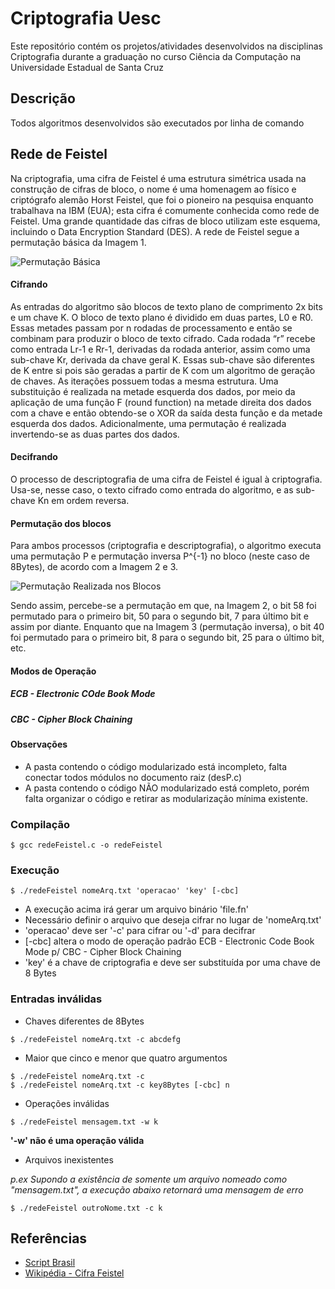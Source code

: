 # Criptografia Uesc

Este repositório contém os projetos/atividades desenvolvidos na disciplinas Criptografia durante a graduação no curso Ciência da Computação na Universidade Estadual de Santa Cruz

## Descrição

Todos algoritmos desenvolvidos são executados por linha de comando

## Rede de Feistel

Na criptografia, uma cifra de Feistel é uma estrutura simétrica usada na construção de cifras de bloco, o nome é uma homenagem ao físico e criptógrafo alemão Horst Feistel, que foi o pioneiro na pesquisa enquanto trabalhava na IBM (EUA); esta cifra é comumente conhecida como rede de Feistel. Uma grande quantidade das cifras de bloco utilizam este esquema, incluindo o Data Encryption Standard (DES). A rede de Feistel segue a permutação básica da Imagem 1.

![Permutação Básica](https://github.com/patricksferraz/uesc_criptografia/blob/master/img/feistel.jpg)

#### Cifrando
As entradas do algoritmo são blocos de texto plano de comprimento 2x bits e um chave K. O bloco de texto plano é dividido em duas partes, L0 e R0. Essas metades passam por n rodadas de processamento e então se combinam para produzir o bloco de texto cifrado. Cada rodada “r” recebe como entrada Lr-1 e Rr-1, derivadas da rodada anterior, assim como uma sub-chave Kr, derivada da chave geral K. Essas sub-chave são diferentes de K entre si pois são geradas a partir de K com um algoritmo de geração de chaves. As iterações possuem todas a mesma estrutura. Uma substituição é realizada na metade esquerda dos dados, por meio da aplicação de uma função F (round function) na metade direita dos dados com a chave e então obtendo-se o XOR da saída desta função e da metade esquerda dos dados. Adicionalmente, uma permutação é realizada invertendo-se as duas partes dos dados.

#### Decifrando
O processo de descriptografia de uma cifra de Feistel é igual à criptografia. Usa-se, nesse caso, o texto cifrado como entrada do algoritmo, e as sub-chave Kn em ordem reversa.

#### Permutação dos blocos

Para ambos processos (criptografia e descriptografia), o algoritmo executa uma permutação P e permutação inversa P^{-1} no bloco (neste caso de 8Bytes), de acordo com a Imagem 2 e 3.

![Permutação Realizada nos Blocos](https://github.com/patricksferraz/uesc_criptografia/blob/master/img/permutacao.jpg)

Sendo assim, percebe-se a permutação em que, na Imagem 2, o bit 58 foi permutado para o primeiro bit, 50 para o segundo bit, 7 para último bit e assim por diante. Enquanto que na Imagem 3 (permutação inversa), o bit 40 foi permutado para o primeiro bit, 8 para o segundo bit, 25 para o último bit, etc.

#### Modos de Operação

##### ECB - Electronic COde Book Mode

##### CBC - Cipher Block Chaining

#### Observações

* A pasta contendo o código modularizado está incompleto, falta conectar todos módulos no documento raiz (desP.c)
* A pasta contendo o código NÃO modularizado está completo, porém falta organizar o código e retirar as modularização mínima existente.

### Compilação

```
$ gcc redeFeistel.c -o redeFeistel
```

### Execução

```
$ ./redeFeistel nomeArq.txt 'operacao' 'key' [-cbc]
```

* A execução acima irá gerar um arquivo binário 'file.fn'
* Necessário definir o arquivo que deseja cifrar no lugar de 'nomeArq.txt'
* 'operacao' deve ser '-c' para cifrar ou '-d' para decifrar
* [-cbc] altera o modo de operação padrão ECB - Electronic Code Book Mode p/ CBC - Cipher Block Chaining
* 'key' é a chave de criptografia e deve ser substituída por uma chave de 8 Bytes

### Entradas inválidas

* Chaves diferentes de 8Bytes

```
$ ./redeFeistel nomeArq.txt -c abcdefg
```

* Maior que cinco e menor que quatro argumentos

```
$ ./redeFeistel nomeArq.txt -c
$ ./redeFeistel nomeArq.txt -c key8Bytes [-cbc] n
```

* Operações inválidas

```
$ ./redeFeistel mensagem.txt -w k
```

**'-w' não é uma operação válida**

* Arquivos inexistentes

_p.ex Supondo a existência de somente um arquivo nomeado como "mensagem.txt", a execução abaixo retornará uma mensagem de erro_

```
$ ./redeFeistel outroNome.txt -c k
```

## Referências

* [Script Brasil](https://www.scriptbrasil.com.br/forum/topic/171660-conversor-de-caracteres-para-binário/)
* [Wikipédia - Cifra Feistel](https://pt.wikipedia.org/wiki/Cifra_Feistel)
